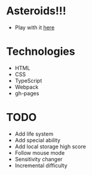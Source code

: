 # Asteroids!!!

- Play with it [here](https://joshuasearle.github.io/asteroids/)

# Technologies

- HTML
- CSS
- TypeScript
- Webpack
- gh-pages

# TODO

- Add life system
- Add special ability
- Add local storage high score
- Follow mouse mode
- Sensitivity changer
- Incremental difficulty